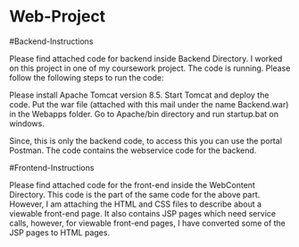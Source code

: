 # Web-Project

#Backend-Instructions

Please find attached code for backend inside Backend Directory.
I worked on this project in one of my coursework project. The code is running. Please follow the following steps to run the code:

Please install Apache Tomcat version 8.5. 
Start Tomcat and deploy the code. 
Put the war file (attached with this mail under the name Backend.war) in the Webapps folder. 
Go to Apache/bin directory and run startup.bat on windows. 

Since, this is only the backend code, to access this you can use the portal Postman. 
The code contains the webservice code for the backend. 

#Frontend-Instructions

Please find attached code for the front-end inside the WebContent Directory. 
This code is the part of the same code for the above part. However, I am attaching the HTML and CSS files to describe about a viewable front-end page. It also contains JSP pages which need service calls, however, for viewable front-end pages, I have converted some of the JSP pages to HTML pages.
